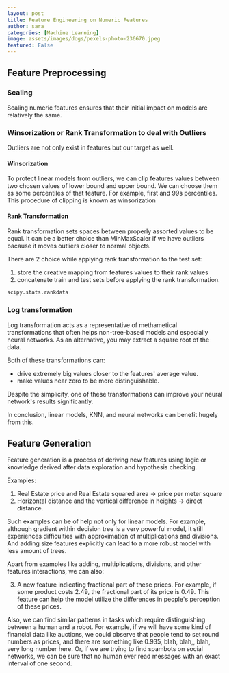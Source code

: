 ```yaml
---
layout: post
title: Feature Engineering on Numeric Features
author: sara
categories: [Machine Learning]
image: assets/images/dogs/pexels-photo-236670.jpeg
featured: False
---
```


## Feature Preprocessing

### Scaling

Scaling numeric features ensures that their initial impact on models are relatively the same.

### Winsorization or Rank Transformation to deal with Outliers

Outliers are not only exist in features but our target as well.

#### Winsorization

 To protect linear models from outliers, we can clip features values between two chosen values of lower bound and upper bound. We can choose them as some percentiles of that feature. For example, first and 99s percentiles. This procedure of clipping is known as winsorization

#### Rank Transformation

Rank transformation sets spaces between properly assorted values to be equal. It can be a better choice than MinMaxScaler if we have outliers bacause it moves outliers closer to normal objects.

There are 2 choice while applying rank transformation to the test set:

1. store the creative mapping from features values to their rank values
2. concatenate train and test sets before applying the rank transformation.

```python
scipy.stats.rankdata
```

### Log transformation

Log transformation acts as a representative of methametical transformations that often helps non-tree-based models and especially neural networks. As an alternative, you may extract a square root of the data. 

Both of these transformations can:
* drive extremely big values closer to the features' average value. 
* make values near zero to be more distinguishable. 

Despite the simplicity, one of these transformations can improve your neural network's results significantly. 

In conclusion, linear models, KNN, and neural networks can benefit hugely from this. 

## Feature Generation

Feature generation is a process of deriving new features using logic or knowledge derived after data exploration and hypothesis checking.

Examples:

1. Real Estate price and Real Estate squared area -> price per meter square
2. Horizontal distance and the vertical difference in heights -> direct distance.

Such examples can be of help not only for linear models. For example, although gradient within decision tree is a very powerful model, it still experiences difficulties with approximation of multiplications and divisions. And adding size features explicitly can lead to a more robust model with less amount of trees.

Apart from examples like adding, multiplications, divisions, and other features interactions, we can also:

3. A new feature indicating fractional part of these prices. For example, if some product costs 2.49, the fractional part of its price is 0.49. This feature can help the model utilize the differences in people's perception of these prices.

Also, we can find similar patterns in tasks which require distinguishing between a human and a robot. For example, if we will have some kind of financial data like auctions, we could observe that people tend to set round numbers as prices, and there are something like 0.935, blah, blah,, blah, very long number here. Or, if we are trying to find spambots on social networks, we can be sure that no human ever read messages with an exact interval of one second.

